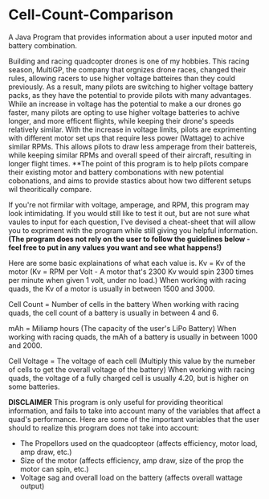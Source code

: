 # Cell-Count-Comparison
A Java Program that provides information about a user inputed motor and battery combination.

  Building and racing quadcopter drones is one of my hobbies. This racing season, MultiGP, the company that orgnizes drone races, changed their rules, allowing racers to use higher voltage batteires than they could previously. As a result, many pilots are switching to higher voltage battery packs, as they have the potential to provide pilots with many advantages. While an increase in voltage has the potential to make a our drones go faster, many pilots are opting to use higher voltage batteries to achive longer, and more efficent flights, while keeping their drone's speeds relatively similar. With the increase in voltage limits, pilots are exprimenting with different motor set ups that require less power (Wattage) to achive similar RPMs. This allows pilots to draw less amperage from their battereis, while keeping similar RPMs and overall speed of their aircraft, resulting in longer flight times. **The point of this program is to help pilots compare their existing motor and battery combonations with new potential cobonations, and aims to provide stastics about how two different setups wil theoritically compare.
  
If you're not firmilar with voltage, amperage, and RPM, this program may look intimidating. If you would still like to test it out, but are not sure what vaules to input for each question, I've devised a cheat-sheet that will allow you to expriment with the program while still giving you helpful information. **(The program does not rely on the user to follow the guidelines below - feel free to put in any values you want and see what happens!)**

Here are some basic explainations of what each value is.
Kv = Kv of the motor (Kv = RPM per Volt - A motor that's 2300 Kv would spin 2300 times per minute when given 1 volt, under no load.)
  When working with racing quads, the Kv of a motor is usually in between 1500 and 3000.
  
Cell Count = Number of cells in the battery
  When working with racing quads, the cell count of a battery is usually in between 4 and 6.

mAh = Miliamp hours (The capacity of the user's LiPo Battery)
  When working with racing quads, the mAh of a battery is usually in between 1000 and 2000.
  
Cell Voltage = The voltage of each cell (Multiply this value by the numeber of cells to get the overall voltage of the battery)
   When working with racing quads, the voltage of a fully charged cell is usually 4.20, but is higher on some batteries.
   
 
**DISCLAIMER**
This program is only useful for providing theoritical information, and fails to take into account many of the variables that affect a quad's performance. Here are some of the important variables that the user should to realize this program does not take into account:
  - The Propellors used on the quadcopteor (affects efficiency, motor load, amp draw, etc.)
  - Size of the motor (affects efficiency, amp draw, size of the prop the motor can spin, etc.)
  - Voltage sag and overall load on the battery (affects overall wattage output)
  

